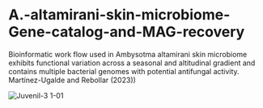 # A.-altamirani-skin-microbiome-Gene-catalog-and-MAG-recovery
Bioinformatic work flow used in Ambysotma altamirani skin microbiome exhibits functional variation across a seasonal and altitudinal gradient and contains multiple bacterial genomes with potential antifungal activity. Martínez-Ugalde and Rebollar (2023))

![Juvenil-3 1-01](https://github.com/EmanuelMartinez-Ugalde/A.-altamirani-skin-microbiome-Gene-catalog-and-MAG-recovery/assets/83722048/e41f52e7-95fc-42c7-9f1f-d3f6faa3bd59)
